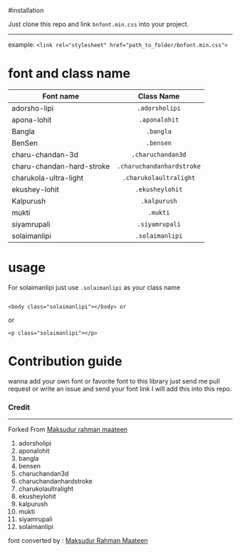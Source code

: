 #installation

Just clone this repo and link `bnfont.min.css` into your project.
_________________________________________
example:
`<link rel="stylesheet" href="path_to_folder/bnfont.min.css">`




# font and class name
| Font name                  | Class Name               |
| -------------------------- |:-----------------------: |
|adorsho-lipi                |`.adorsholipi`            |
|apona-lohit                 |`.aponalohit`             |
|Bangla                      | `.bangla`                |
|BenSen                      |`.bensen`                 |
|charu-chandan-3d            |`.charuchandan3d`         |
|charu-chandan-hard-stroke   |`.charuchandanhardstroke` |
|charukola-ultra-light       |`.charukolaultralight`    |
|ekushey-lohit               |`.ekusheylohit`           |
|Kalpurush                   |`.kalpurush`              |
|mukti                       |`.mukti`                  |
|siyamrupali                 |`.siyamrupali`            |
|solaimanlipi                |`.solaimanlipi`           |


# usage
For solaimanlipi just use
```.solaimanlipi``` as your class name

```

<body class="solaimanlipi"></body> or

```
or
```
<p class="solaimanlipi"></p>
```

# Contribution guide
wanna add your own font or favorite font to this library just send me pull request or write an issue and send your font link I will add this into this repo.

### Credit
_________________________________________
Forked From [Maksudur rahman maateen]( https://github.com/maateen/bangla-web-fonts)
1. adorsholipi
2. aponalohit
3. bangla
4. bensen
5. charuchandan3d
6. charuchandanhardstroke
7. charukolaultralight
8. ekusheylohit
9. kalpurush
10. mukti
11. siyamrupali
12. solaimanlipi

font converted by : [Maksudur Rahman Maateen](http://maateen.me")
